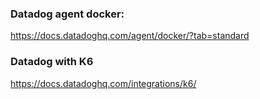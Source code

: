 ###

### Datadog agent docker:
https://docs.datadoghq.com/agent/docker/?tab=standard

### Datadog with K6
https://docs.datadoghq.com/integrations/k6/
